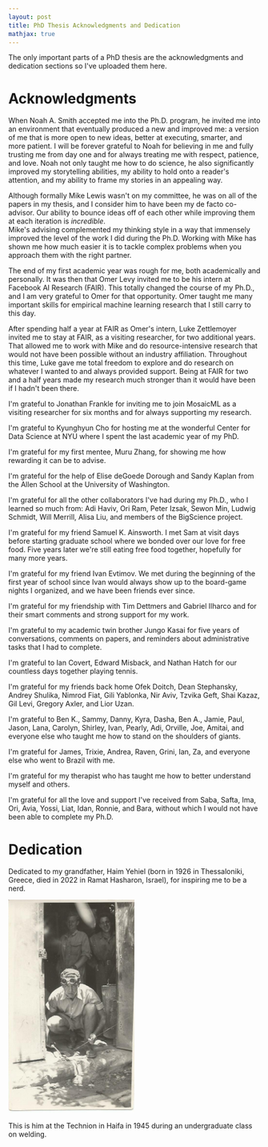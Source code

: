 ```yaml
---
layout: post
title: PhD Thesis Acknowledgments and Dedication
mathjax: true
---
```


The only important parts of a PhD thesis are the acknowledgments and dedication sections so I've uploaded them here. 

# Acknowledgments

When Noah A. Smith accepted me into the Ph.D. program, he invited me into an environment that eventually produced a new and improved me: a version of me that is more open to new ideas, better at executing, smarter, and more patient. I will be forever grateful to Noah for believing in me and fully trusting me from day one and for always treating me with respect, patience, and love. Noah not only taught me how to do science, he also significantly improved my storytelling abilities, my ability to hold onto a reader's attention, and my ability to frame my stories in an appealing way. 

Although formally Mike Lewis wasn't on my committee, he was on all of the papers in my thesis, and I consider him to have been my de facto co-advisor. Our ability to bounce ideas off of each other while improving them at each iteration is *incredible*.  
Mike's advising complemented my thinking style in a way that immensely improved the level of the work I did during the Ph.D.
Working with Mike has shown me how much easier it is to tackle complex problems when you approach them with the right partner. 

The end of my first academic year was rough for me, both academically and personally. It was then that Omer Levy invited me to be his intern at Facebook AI Research (FAIR). This totally changed the course of my Ph.D., and I am very grateful to Omer for that opportunity. 
Omer taught me many important skills for empirical machine learning research that I still carry to this day. 
 
After spending half a year at FAIR as Omer's intern, Luke Zettlemoyer invited me to stay at FAIR, as a visiting researcher, for two additional years. That allowed me to work with Mike and do resource-intensive research that would not have been possible without an industry affiliation. Throughout this time, Luke gave me total freedom to explore and do research on whatever I wanted to and always provided support. Being at FAIR for two and a half years made my research much stronger than it would have been if I hadn't been there. 

I'm grateful to Jonathan Frankle for inviting me to join MosaicML as a visiting researcher for six months and for always supporting my research.  

I'm grateful to Kyunghyun Cho for hosting me at the wonderful Center for Data Science at NYU where I spent the last academic year of my PhD. 

I'm grateful for my first mentee, Muru Zhang, for showing me how rewarding it can be to advise. 

I'm grateful for the help of Elise deGoede Dorough and Sandy Kaplan from the Allen School at the University of Washington. 

I'm grateful for all the other collaborators I've had during my Ph.D., who I learned so much from: Adi Haviv, Ori Ram, Peter Izsak, Sewon Min, Ludwig Schmidt, Will Merrill, Alisa Liu, and members of the BigScience project. 

I'm grateful for my friend Samuel K. Ainsworth. I met Sam at visit days before starting graduate school where we bonded over our love for free food. Five years later we're still eating free food together, hopefully for many more years. 

I'm grateful for my friend Ivan Evtimov. We met during the beginning of the first year of school since Ivan would always show up to the board-game nights I organized, and we have been friends ever since.

I'm grateful for my friendship with Tim Dettmers and Gabriel Ilharco and for their smart comments and strong support for my work. 

I'm grateful to my academic twin brother Jungo Kasai for five years of conversations, comments on papers, and reminders about administrative tasks that I had to complete.

I'm grateful to Ian Covert, Edward Misback, and Nathan Hatch for our countless days together playing tennis. 

I'm grateful for my friends back home Ofek Doitch, Dean Stephansky, Andrey Shulika, Nimrod Fiat, Gili Yablonka, Nir Aviv, Tzvika Geft, Shai Kazaz, Gil Levi, Gregory Axler, and Lior Uzan. 

I'm grateful to Ben K., Sammy, Danny, Kyra, Dasha, Ben A., Jamie, Paul, Jason, Lana, Carolyn, Shirley, Ivan, Pearly, Adi, Orville, Joe, Amitai, and everyone else who taught me how to stand on the shoulders of giants.

I'm grateful for James, Trixie, Andrea, Raven, Grini, Ian, Za, and everyone else who went to Brazil with me.

I'm grateful for my therapist who has taught me how to better understand myself and others. 

I'm grateful for all the love and support I've received from Saba, Safta, Ima, Ori, Avia, Yossi, Liat, Idan, Ronnie, and Bara, without which I would not have been able to complete my Ph.D. 


# Dedication

Dedicated to my grandfather, Haim Yehiel (born in 1926 in Thessaloniki, Greece, died in 2022 in Ramat Hasharon, Israel), for inspiring me to be a nerd. 

<div class="imgcap">
<img src="/images/misc/saba.jpg" width="50%" height="50%">
</div> 

This is him at the Technion in Haifa in 1945 during an undergraduate class on welding. 




